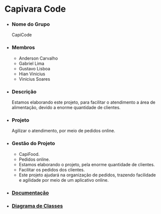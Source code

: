 # Capivara Code

* ### Nome do Grupo
  CapiCode

* ### Membros
  * Anderson Carvalho
  * Gabriel Lima 
  * Gustavo Lisboa 
  * Hian Vinicius
  * Vinicius Soares  
  
* ### Descrição
    Estamos elaborando este projeto, para facilitar o atendimento a área de alimentação, devido a enorme quantidade de clientes.
    
* ### Projeto
    Agilizar o atendimento, por meio de pedidos online.

* ### Gestão do Projeto
   * CapiFood.
   * Pedidos online.
   * Estamos elaborando o projeto, pela enorme quantidade de clientes.
   * Facilitar os pedidos dos clientes.
   * Este projeto ajudará na organização de pedidos, trazendo facilidade e agilidade por meio de um aplicativo online.

* ### [Documentação](https://docs.google.com/document/d/19svsXrVK7ctcYT2rBG0nzOHTdhC3b57CUJ2fq85uak4/edit?usp=sharing )
* ### [Diagrama de Classes](https://github.com/CapivaraCode/CapiCode/blob/master/Diagrama%20de%20Classes%20(1).pdf)

